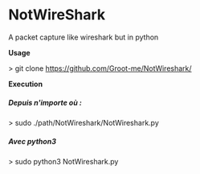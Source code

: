 # NotWireShark

A packet capture like wireshark but in python


**Usage**

\> git clone https://github.com/Groot-me/NotWireshark/ 

**Execution**

##### Depuis n'importe où :

\> sudo ./path/NotWireshark/NotWireshark.py

##### Avec python3
\> sudo python3 NotWireshark.py


